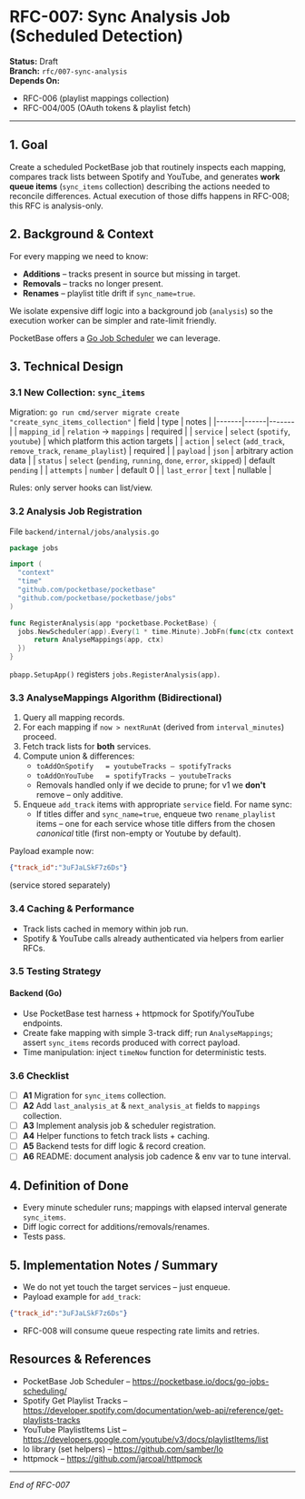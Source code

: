 # RFC-007: Sync Analysis Job (Scheduled Detection)

**Status:** Draft  
**Branch:** `rfc/007-sync-analysis`  
**Depends On:**
* RFC-006 (playlist mappings collection)
* RFC-004/005 (OAuth tokens & playlist fetch)

---

## 1. Goal

Create a scheduled PocketBase job that routinely inspects each mapping, compares track lists between Spotify and YouTube, and generates **work queue items** (`sync_items` collection) describing the actions needed to reconcile differences.  Actual execution of those diffs happens in RFC-008; this RFC is analysis-only.

## 2. Background & Context

For every mapping we need to know:
* **Additions** – tracks present in source but missing in target.
* **Removals** – tracks no longer present.
* **Renames** – playlist title drift if `sync_name=true`.

We isolate expensive diff logic into a background job (`analysis`) so the execution worker can be simpler and rate-limit friendly.

PocketBase offers a [Go Job Scheduler](https://pocketbase.io/docs/go-jobs-scheduling/) we can leverage.

## 3. Technical Design

### 3.1 New Collection: `sync_items`
Migration: `go run cmd/server migrate create "create_sync_items_collection"`
| field | type | notes |
|-------|------|-------|
| `mapping_id` | `relation` → `mappings` | required |
| `service` | `select` (`spotify`, `youtube`) | which platform this action targets |
| `action` | `select` (`add_track`, `remove_track`, `rename_playlist`) | required |
| `payload` | `json` | arbitrary action data |
| `status` | `select` (`pending`, `running`, `done`, `error`, `skipped`) | default `pending` |
| `attempts` | `number` | default 0 |
| `last_error` | `text` | nullable |

Rules: only server hooks can list/view.

### 3.2 Analysis Job Registration
File `backend/internal/jobs/analysis.go`
```go
package jobs

import (
  "context"
  "time"
  "github.com/pocketbase/pocketbase"
  "github.com/pocketbase/pocketbase/jobs"
)

func RegisterAnalysis(app *pocketbase.PocketBase) {
  jobs.NewScheduler(app).Every(1 * time.Minute).JobFn(func(ctx context.Context) error {
      return AnalyseMappings(app, ctx)
  })
}
```
`pbapp.SetupApp()` registers `jobs.RegisterAnalysis(app)`.

### 3.3 AnalyseMappings Algorithm (Bidirectional)
1. Query all mapping records.
2. For each mapping if `now > nextRunAt` (derived from `interval_minutes`) proceed.
3. Fetch track lists for **both** services.
4. Compute union & differences:
   * `toAddOnSpotify   = youtubeTracks – spotifyTracks`
   * `toAddOnYouTube   = spotifyTracks – youtubeTracks`
   * Removals handled only if we decide to prune; for v1 we **don't** remove – only additive.
5. Enqueue `add_track` items with appropriate `service` field.  For name sync:
   * If titles differ and `sync_name=true`, enqueue two `rename_playlist` items – one for each service whose title differs from the chosen _canonical_ title (first non-empty or Youtube by default).

Payload example now:
```json
{"track_id":"3uFJaLSkF7z6Ds"}
```
(service stored separately)

### 3.4 Caching & Performance
* Track lists cached in memory within job run.
* Spotify & YouTube calls already authenticated via helpers from earlier RFCs.

### 3.5 Testing Strategy

#### Backend (Go)
* Use PocketBase test harness + httpmock for Spotify/YouTube endpoints.
* Create fake mapping with simple 3-track diff; run `AnalyseMappings`; assert `sync_items` records produced with correct payload.
* Time manipulation: inject `timeNow` function for deterministic tests.

### 3.6 Checklist
- [ ] **A1** Migration for `sync_items` collection.
- [ ] **A2** Add `last_analysis_at` & `next_analysis_at` fields to `mappings` collection.
- [ ] **A3** Implement analysis job & scheduler registration.
- [ ] **A4** Helper functions to fetch track lists + caching.
- [ ] **A5** Backend tests for diff logic & record creation.
- [ ] **A6** README: document analysis job cadence & env var to tune interval.

## 4. Definition of Done
* Every minute scheduler runs; mappings with elapsed interval generate `sync_items`.
* Diff logic correct for additions/removals/renames.
* Tests pass.

## 5. Implementation Notes / Summary
* We do not yet touch the target services – just enqueue.
* Payload example for `add_track`:
```json
{"track_id":"3uFJaLSkF7z6Ds"}
```
* RFC-008 will consume queue respecting rate limits and retries.

## Resources & References
* PocketBase Job Scheduler – https://pocketbase.io/docs/go-jobs-scheduling/
* Spotify Get Playlist Tracks – https://developer.spotify.com/documentation/web-api/reference/get-playlists-tracks
* YouTube PlaylistItems List – https://developers.google.com/youtube/v3/docs/playlistItems/list
* lo library (set helpers) – https://github.com/samber/lo
* httpmock – https://github.com/jarcoal/httpmock

---

*End of RFC-007* 